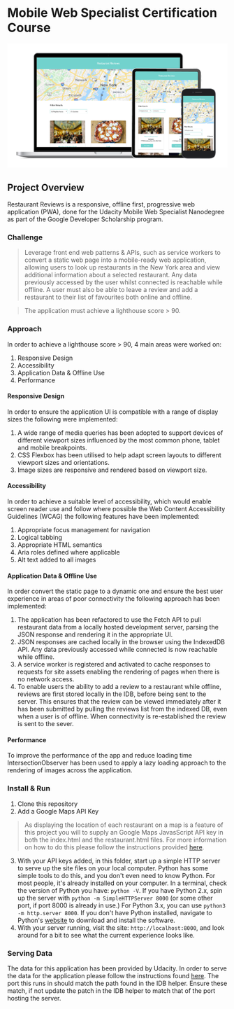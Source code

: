 # Mobile Web Specialist Certification Course

![image](img/project-image.png)

## Project Overview 

Restaurant Reviews is a responsive, offline first, progressive web application (PWA), done for the Udacity Mobile Web Specialist Nanodegree as part of the Google Developer Scholarship program.

### Challenge
>Leverage front end web patterns & APIs, such as service workers to convert a static web page into a mobile-ready web application, allowing users to look up restaurants in the New York area and view additional information about a selected restaurant.
>Any data previously accessed by the user whilst connected is reachable while offline.
>A user must also be able to leave a review and add a restaurant to their list of favourites both online and offline.  

>The application must achieve a lighthouse score > 90.

### Approach
In order to achieve a lighthouse score > 90,  4 main areas were worked on:
1. Responsive Design
2. Accessibility
3. Application Data & Offline Use
4. Performance

#### Responsive Design 
In order to ensure the application UI is compatible with a range of display sizes the following were implemented:
1. A wide range of media queries has been adopted to support devices of different viewport sizes influenced by the most common phone, tablet and mobile breakpoints. 
2. CSS Flexbox has been utilised to help adapt screen layouts to different viewport sizes and orientations.
3. Image sizes are responsive and rendered based on viewport size.

#### Accessibility
In order to achieve a suitable level of accessibility, which would enable screen reader use and follow where possible the Web Content Accessibility Guidelines (WCAG) the following features have been implemented: 
1. Appropriate focus management for navigation 
2. Logical tabbing 
3. Appropriate HTML semantics
4. Aria roles defined where applicable
5. Alt text added to all images

#### Application Data & Offline Use 
In order convert the static page to a dynamic one and ensure the best user experience in areas of poor connectivity the following approach has been implemented:
1. The application has been refactored to use the Fetch API to pull restaurant data from a locally hosted development server, parsing the JSON response and rendering it in the appropriate UI.
2. JSON responses are cached locally in the browser using the IndexedDB API. Any data previously accessed while connected is now reachable while offline.
4. A service worker is registered and activated to cache responses to requests for site assets enabling the rendering of pages when there is no network access.
5. To enable users the ability to add a review to a restaurant while offline, reviews are first stored locally in the IDB, before being sent to the server. This ensures that the review can be viewed immediately after it has been submitted by pulling the reviews list from the indexed DB, even when a user is of
 offline. When connectivity is re-established the review is sent to the sever. 
 
#### Performance
To improve the performance of the app and reduce loading time IntersectionObserver has been used to apply a lazy loading approach to the rendering of images across the application.

### Install & Run
1. Clone this repository
2. Add a Google Maps API Key
> As displaying the location of each restaurant on a map is a feature of this project you will to supply an Google Maps JavasScript API key in both the index.html and the restaurant.html files.
> For more information on how to do this please follow the instructions provided [here](https://developers.google.com/maps/documentation/javascript/get-api-key).
3. With your API keys added, in this folder, start up a simple HTTP server to serve up the site files on your local computer. Python has some simple tools to do this, and you don't even need to know Python. For most people, it's already installed on your computer. 
In a terminal, check the version of Python you have: `python -V`. If you have Python 2.x, spin up the server with `python -m SimpleHTTPServer 8000` (or some other port, if port 8000 is already in use.) For Python 3.x, you can use `python3 -m http.server 8000`. If you don't have Python installed, navigate to Python's [website](https://www.python.org/) to download and install the software.
4. With your server running, visit the site: `http://localhost:8000`, and look around for a bit to see what the current experience looks like.

### Serving Data
The data for this application has been provided by Udacity. 
In order to serve the data for the application please follow the instructions found [here](https://github.com/udacity/mws-restaurant-stage-2).
The port this runs in should match the path found in the IDB helper. Ensure these match, if not update the patch in the IDB helper to match that of the port hosting the server.




